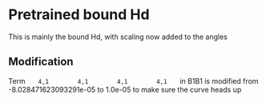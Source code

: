 # Pretrained bound Hd
This is mainly the bound Hd, with scaling now added to the angles

## Modification
Term `    4,1        4,1        4,1        4,1    ` in B1B1 is modified from -8.028471623093291e-05 to 1.0e-05 to make sure the curve heads up
